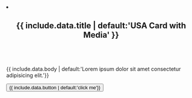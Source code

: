
<li class="grid-col-4 usa-card">
    <div class="usa-card__container">
        <header class="usa-card__header">
            <h2 class="usa-card__heading">{{ include.data.title | default:'USA Card with Media' }}</h2>
        </header>
        <div class="usa-card__media">
            <div class="usa-card__img">
            <img src="assets/img/prototype/{{ include.data.image | default:'road.jpg'}}" alt="">
            </div>
        </div>
        <div class="usa-card__body">
            <p> {{ include.data.body | default:'Lorem ipsum dolor sit amet consectetur adipisicing elit.'}}</p>
        </div>
        <div class="usa-card__footer">
            <button class="usa-button">{{ include.data.button | default:'click me'}}</button>
        </div>
    </div>
</li>